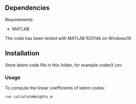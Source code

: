 ## Dependencies
Requirements:
- MATLAB

The code has been tested with MATLAB R2014b on Windows10

## Installation

Store latent code file in this folder, for example codesY.csv


### Usage
To compute the linear coefficients of latent codes:

    run calculateWeights.m
